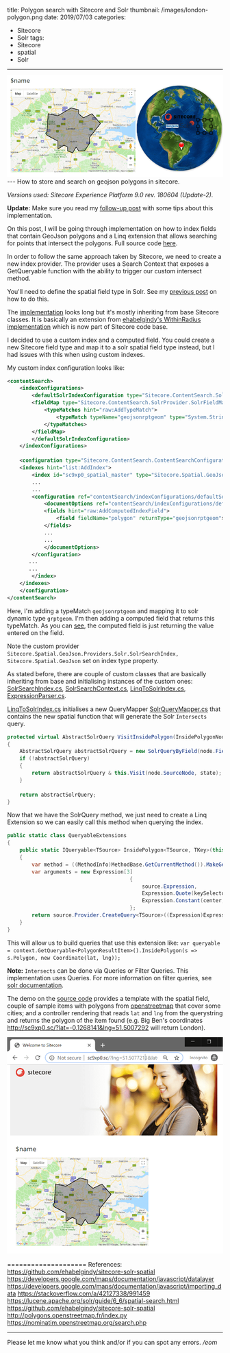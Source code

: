 title: Polygon search with Sitecore and Solr
thumbnail: /images/london-polygon.png
date: 2019/07/03
categories:
- Sitecore
- Solr
tags:
- Sitecore
- spatial
- Solr

---
<img class="hero-img" src="/images/london-polygon-world.png" alt="Sitecore Solr GeoJson">
---
How to store and search on geojson polygons in sitecore.
<!-- more -->

*Versions used: Sitecore Experience Platform 9.0 rev. 180604 (Update-2).*

**Update:**
Make sure you read my [follow-up post](/2019/07/sitecore-polygon-search-part2) with some tips about this implementation.

On this post, I will be going through implementation on how to index fields that contain GeoJson polygons and a Linq extension that allows searching for points that intersect the polygons. Full source code [here](https://github.com/josedbaez/sitecore-spatial-geojson-polygons).

In order to follow the same approach taken by Sitecore, we need to create a new index provider. The provider uses a Search Context that exposes a GetQueryable function with the ability to trigger our custom intersect method. 

You'll need to define the spatial field type in Solr. See my [previous post](/2019/06/solr-dynamic-spatial-fields) on how to do this.

The [implementation](https://github.com/josedbaez/sitecore-spatial-geojson-polygons) looks long but it's mostly inheriting from base Sitecore classes. It is basically an extension from [ehabelgindy's WithinRadius implementation](https://github.com/ehabelgindy/sitecore-solr-spatial) which is now part of Sitecore code base. 

I decided to use a custom index and a computed field. You could create a new Sitecore field type and map it to a solr spatial field type instead, but I had issues with this when using custom indexes.

My custom index configuration looks like:
``` xml
<contentSearch>
    <indexConfigurations>
        <defaultSolrIndexConfiguration type="Sitecore.ContentSearch.SolrProvider.SolrIndexConfiguration, Sitecore.ContentSearch.SolrProvider">
        <fieldMap type="Sitecore.ContentSearch.SolrProvider.SolrFieldMap, Sitecore.ContentSearch.SolrProvider">
            <typeMatches hint="raw:AddTypeMatch">
                <typeMatch typeName="geojsonrptgeom" type="System.String" fieldNameFormat="{0}_grptgeom" settingType="Sitecore.ContentSearch.SolrProvider.SolrSearchFieldConfiguration, Sitecore.ContentSearch.SolrProvider" patch:before="*[1]"/>
            </typeMatches>
        </fieldMap>
        </defaultSolrIndexConfiguration>
    </indexConfigurations>

    <configuration type="Sitecore.ContentSearch.ContentSearchConfiguration, Sitecore.ContentSearch">
    <indexes hint="list:AddIndex">
        <index id="sc9xp0_spatial_master" type="Sitecore.Spatial.GeoJson.Providers.Solr.SolrSearchIndex, Sitecore.Spatial.GeoJson" role:require="Standalone OR ContentManagement">
        ...
        ...
        <configuration ref="contentSearch/indexConfigurations/defaultSolrIndexConfiguration" >
            <documentOptions ref="contentSearch/indexConfigurations/defaultSolrIndexConfiguration/documentOptions">
            <fields hint="raw:AddComputedIndexField">
                <field fieldName="polygon" returnType="geojsonrptgeom">Sitecore.Spatial.GeoJson.ComputedFields.Polygon, Sitecore.Spatial.GeoJson</field>
            </fields>
            ...
            ...
            </documentOptions>
        </configuration>
       ...
       ...
        </index>
    </indexes>
    </configuration>
</contentSearch>
```
Here, I'm adding a typeMatch `geojsonrptgeom` and mapping it to solr dynamic type `grptgeom`. I'm then adding a computed field that returns this typeMatch. As you can [see](https://github.com/josedbaez/sitecore-spatial-geojson-polygons/blob/master/src/ComputedFields/Polygon.cs), the computed field is just returning the value entered on the field.

Note the custom provider `Sitecore.Spatial.GeoJson.Providers.Solr.SolrSearchIndex, Sitecore.Spatial.GeoJson` set on index type property.

As stated before, there are couple of custom classes that are basically inheriting from base and initialising instances of the custom ones: [SolrSearchIndex.cs](https://github.com/josedbaez/sitecore-spatial-geojson-polygons/blob/master/src/Providers/Solr/SolrSearchIndex.cs), [SolrSearchContext.cs](https://github.com/josedbaez/sitecore-spatial-geojson-polygons/blob/master/src/Providers/Solr/SolrSearchContext.cs), [LinqToSolrIndex.cs](https://github.com/josedbaez/sitecore-spatial-geojson-polygons/blob/master/src/Providers/Solr/LinqToSolrIndex.cs), [ExpressionParser.cs](https://github.com/josedbaez/sitecore-spatial-geojson-polygons/blob/master/src/Linq/ExpressionParser.cs).

[LinqToSolrIndex.cs](https://github.com/josedbaez/sitecore-spatial-geojson-polygons/blob/master/src/Providers/Solr/LinqToSolrIndex.cs) initialises a new QueryMapper [SolrQueryMapper.cs](https://github.com/josedbaez/sitecore-spatial-geojson-polygons/blob/master/src/Providers/Solr/SolrQueryMapper.cs) that contains the new spatial function that will generate the Solr `Intersects` query. 
``` csharp
protected virtual AbstractSolrQuery VisitInsidePolygon(InsidePolygonNode node, SolrQueryMapperState state)
{
    AbstractSolrQuery abstractSolrQuery = new SolrQueryByField(node.Field, $"Intersects({node.Coordinate.Latitude} {node.Coordinate.Longitude})");
    if (!abstractSolrQuery)
    {
        return abstractSolrQuery & this.Visit(node.SourceNode, state);
    }

    return abstractSolrQuery;
}
```

Now that we have the SolrQuery method, we just need to create a Linq Extension so we can easily call this method when querying the index.
``` csharp
public static class QueryableExtensions
{
    public static IQueryable<TSource> InsidePolygon<TSource, TKey>(this IQueryable<TSource> source, Expression<Func<TSource, TKey>> keySelector, Coordinate center)
    {
        var method = ((MethodInfo)MethodBase.GetCurrentMethod()).MakeGenericMethod(typeof(TSource), typeof(TKey));
        var arguments = new Expression[3]
                                        {
                                            source.Expression,
                                            Expression.Quote(keySelector),
                                            Expression.Constant(center, typeof(Coordinate))
                                        };
        return source.Provider.CreateQuery<TSource>((Expression)Expression.Call(null, method, arguments));
    }
}
```

This will allow us to build queries that use this extension like:
`var queryable = context.GetQueryable<PolygonResultItem>().InsidePolygon(s => s.Polygon, new Coordinate(lat, lng));`

__Note:__ `Intersects` can be done via Queries or Filter Queries. This implementation uses Queries. For more information on filter queries, see [solr documentation](https://github.com/SolrNet/SolrNet/blob/master/Documentation/Querying.md#filter-queries).

The demo on the [source code](https://github.com/josedbaez/sitecore-spatial-geojson-polygons) provides a template with the spatial field, couple of sample items with polygons from [openstreetmap](https://nominatim.openstreetmap.org/search.php) that cover some cities; and a controller rendering that reads `lat` and `lng` from the querystring and returns the polygon of the item found (e.g. Big Ben's coordinates http://sc9xp0.sc/?lat=-0.1268141&lng=51.5007292 will return London).

<img class="hero-img" src="/images/london-polygon.png" alt="Greater London Polygon">

====================
References:
https://github.com/ehabelgindy/sitecore-solr-spatial
https://developers.google.com/maps/documentation/javascript/datalayer
https://developers.google.com/maps/documentation/javascript/importing_data
https://stackoverflow.com/a/42127338/991459
https://lucene.apache.org/solr/guide/6_6/spatial-search.html
https://github.com/ehabelgindy/sitecore-solr-spatial
http://polygons.openstreetmap.fr/index.py
https://nominatim.openstreetmap.org/search.php

---

Please let me know what you think and/or if you can spot any errors.
*/eom*
